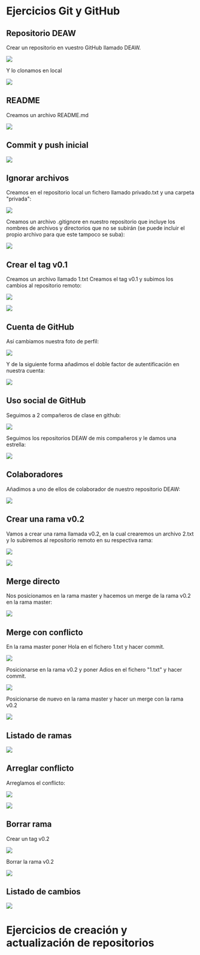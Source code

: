 # Ejercicios Git y GitHub

## Repositorio DEAW
Crear un repositorio en vuestro GitHub llamado DEAW.

![](images/parte1/1.png)

Y lo clonamos en local

![](images/parte1/2.png)


## README
Creamos un archivo README.md

![](images/parte1/3.png)


## Commit y push inicial

![](images/parte1/4.png)


## Ignorar archivos
Creamos en el repositorio local un fichero llamado privado.txt y una carpeta "privada":

![](images/parte1/5.png)

Creamos un archivo .gitignore en nuestro repositorio que incluye los nombres de archivos y directorios que no se subirán (se puede incluir el propio archivo para que este tampoco se suba):

![](images/parte1/6.png)


## Crear el tag v0.1
Creamos un archivo llamado 1.txt
Creamos el tag v0.1 y subimos los cambios al repositorio remoto:

![](images/parte1/7.png)

![](images/parte1/8.png)

## Cuenta de GitHub
Así cambiamos nuestra foto de perfil:

![](images/parte1/10.png)

Y de la siguiente forma añadimos el doble factor de autentificación en nuestra cuenta:

![](images/parte1/11.png)

## Uso social de GitHub
Seguimos a 2 compañeros de clase en github:

![](images/parte1/12.png)

Seguimos los repositorios DEAW de mis compañeros y le damos una estrella:

![](images/parte1/14.png)

## Colaboradores
Añadimos a uno de ellos de colaborador de nuestro repositorio DEAW:

![](images/parte1/16.png)


## Crear una rama v0.2
Vamos a crear una rama llamada v0.2, en la cual crearemos un archivo 2.txt y lo subiremos al repositorio remoto en su respectiva rama: 

![](images/parte1/17.png)

![](images/parte1/18.png)


## Merge directo
Nos posicionamos en la rama master y hacemos un merge de la rama v0.2 en la rama master:

![](images/parte1/19.png)


## Merge con conflicto
En la rama master poner Hola en el fichero 1.txt y hacer commit.

![](images/parte1/20.png)

Posicionarse en la rama v0.2 y poner Adios en el fichero "1.txt" y hacer commit.

![](images/parte1/21.png)

Posicionarse de nuevo en la rama master y hacer un merge con la rama v0.2

![](images/parte1/22.png)

## Listado de ramas

![](images/parte1/23.png)

## Arreglar conflicto
Arreglamos el conflicto:

![](images/parte1/24.png)

![](images/parte1/25.png)

## Borrar rama
Crear un tag v0.2

![](images/parte1/26.png)

Borrar la rama v0.2

![](images/parte1/27.png)

## Listado de cambios

![](images/parte1/28.png)


# Ejercicios de creación y actualización de repositorios


